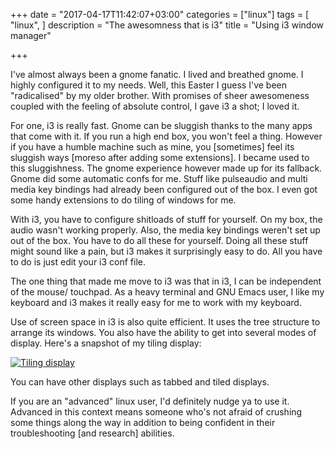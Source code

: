 +++
date = "2017-04-17T11:42:07+03:00"
categories = ["linux"]
tags = [
    "linux",
    ]
description = "The awesomness that is i3"
title = "Using i3 window manager"

+++

I've almost always been a gnome fanatic. I lived and breathed gnome. I highly configured it to my needs. Well, this Easter I guess I've been "radicalised" by my older brother. With promises of sheer awesomeness coupled with the feeling of absolute control, I gave i3 a shot; I loved it.

For one, i3 is really fast. Gnome can be sluggish thanks to the many apps that come with it. If you run a high end box, you won't feel a thing. However if you have a humble machine such as mine, you [sometimes] feel its sluggish ways [moreso after adding some extensions]. I became used to this sluggishness. The gnome experience however made up for its fallback. Gnome did some automatic confs for me. Stuff like pulseaudio and multi media key bindings had already been configured out of the box. I even got some handy extensions to do tiling of windows for me.

With i3, you have to configure shitloads of stuff for yourself. On my box, the audio wasn't working properly. Also, the media key bindings weren't set up out of the box. You have to do all these for yourself. Doing all these stuff might sound like a pain, but i3 makes it surprisingly easy to do. All you have to do is just edit your i3 conf file.

The one thing that made me move to i3 was that in i3, I can be independent of the mouse/ touchpad. As a heavy terminal and GNU Emacs user, I like my keyboard and i3 makes it really easy for me to work with my keyboard.

Use of screen space in i3 is also quite efficient. It uses the tree structure to arrange its windows. You also have the ability to get into several modes of display. Here's a snapshot of my tiling display: 

[![Tiling display](/img/tiling.png )](/img/tiling.png) 

You can have other displays such as tabbed and tiled displays.

If you are an "advanced" linux user, I'd definitely nudge ya to use it. Advanced in this context means someone who's not afraid of crushing some things along the way in addition to being confident in their troubleshooting [and research] abilities.
